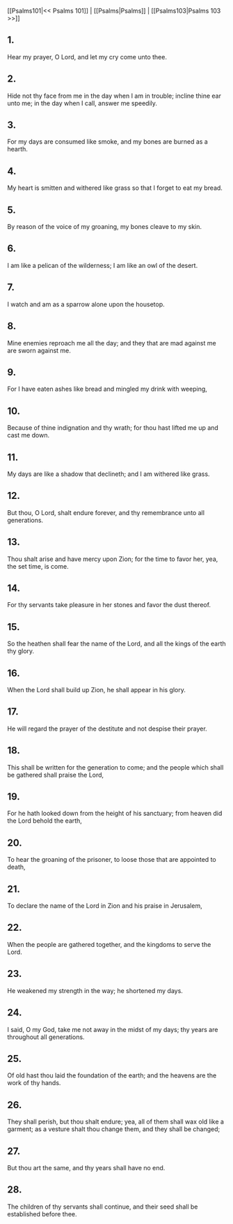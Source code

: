 [[Psalms101|<< Psalms 101]] | [[Psalms|Psalms]] | [[Psalms103|Psalms 103 >>]]
## 1.
Hear my prayer, O Lord, and let my cry come unto thee.
## 2.
Hide not thy face from me in the day when I am in trouble; incline thine ear unto me; in the day when I call, answer me speedily.
## 3.
For my days are consumed like smoke, and my bones are burned as a hearth.
## 4.
My heart is smitten and withered like grass so that I forget to eat my bread.
## 5.
By reason of the voice of my groaning, my bones cleave to my skin.
## 6.
I am like a pelican of the wilderness; I am like an owl of the desert.
## 7.
I watch and am as a sparrow alone upon the housetop.
## 8.
Mine enemies reproach me all the day; and they that are mad against me are sworn against me.
## 9.
For I have eaten ashes like bread and mingled my drink with weeping,
## 10.
Because of thine indignation and thy wrath; for thou hast lifted me up and cast me down.
## 11.
My days are like a shadow that declineth; and I am withered like grass.
## 12.
But thou, O Lord, shalt endure forever, and thy remembrance unto all generations.
## 13.
Thou shalt arise and have mercy upon Zion; for the time to favor her, yea, the set time, is come.
## 14.
For thy servants take pleasure in her stones and favor the dust thereof.
## 15.
So the heathen shall fear the name of the Lord, and all the kings of the earth thy glory.
## 16.
When the Lord shall build up Zion, he shall appear in his glory.
## 17.
He will regard the prayer of the destitute and not despise their prayer.
## 18.
This shall be written for the generation to come; and the people which shall be gathered shall praise the Lord,
## 19.
For he hath looked down from the height of his sanctuary; from heaven did the Lord behold the earth,
## 20.
To hear the groaning of the prisoner, to loose those that are appointed to death,
## 21.
To declare the name of the Lord in Zion and his praise in Jerusalem,
## 22.
When the people are gathered together, and the kingdoms to serve the Lord.
## 23.
He weakened my strength in the way; he shortened my days.
## 24.
I said, O my God, take me not away in the midst of my days; thy years are throughout all generations.
## 25.
Of old hast thou laid the foundation of the earth; and the heavens are the work of thy hands.
## 26.
They shall perish, but thou shalt endure; yea, all of them shall wax old like a garment; as a vesture shalt thou change them, and they shall be changed;
## 27.
But thou art the same, and thy years shall have no end.
## 28.
The children of thy servants shall continue, and their seed shall be established before thee.

